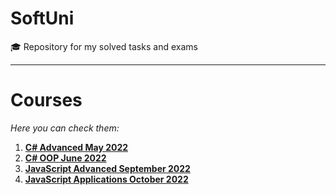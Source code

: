 # SoftUni
🎓 Repository for my solved tasks and exams
***
# Courses
*Here you can check them:*
1. [**C# Advanced May 2022**](https://github.com/SpaskoKatsarski/SoftUni/tree/main/C%23-Advanced-May-2022)
2. [**C# OOP June 2022**](https://github.com/SpaskoKatsarski/SoftUni/tree/main/C%23-OOP-June-2022)
3. [**JavaScript Advanced September 2022**](https://github.com/SpaskoKatsarski/SoftUni/tree/main/JavaScript-Advanced-September-2022)
4. [**JavaScript Applications October 2022**](https://github.com/SpaskoKatsarski/SoftUni/tree/main/JavaScript-Applications-October-2022)

